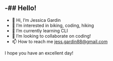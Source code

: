-## Hello! 
- 
- 👋 Hi, I’m Jessica Gardin
- 👀 I’m interested in biking, coding, hiking
- 🌱 I’m currently learning CLI
- 💞️ I’m looking to collaborate on coding!
- 📫 How to reach me jess.gardin88@gmail.com

I hope you have an excellent day!

<!---
Jgardin875/Jgardin875 is a ✨ special ✨ repository because its `README.md` (this file) appears on your GitHub profile.
You can click the Preview link to take a look at your changes.
--->

